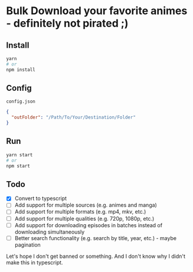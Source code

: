 # Bulk Download your favorite animes - definitely not pirated ;)

## Install

```bash
yarn
# or
npm install
```

## Config

`config.json`

```json
{
  "outFolder": "/Path/To/Your/Destination/Folder"
}
```

## Run

```bash
yarn start
# or
npm start
```

## Todo

- [x] Convert to typescript
- [ ] Add support for multiple sources (e.g. animes and manga)
- [ ] Add support for multiple formats (e.g. mp4, mkv, etc.)
- [ ] Add support for multiple qualities (e.g. 720p, 1080p, etc.)
- [ ] Add support for downloading episodes in batches instead of downloading simultaneously
- [ ] Better search functionality (e.g. search by title, year, etc.) - maybe pagination

Let's hope I don't get banned or something.
And I don't know why I didn't make this in typescript.
